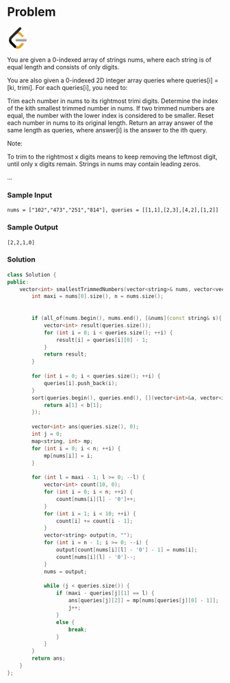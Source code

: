 # Problem
<a href="https://leetcode.com/problems/query-kth-smallest-trimmed-number/">
  <img src="../lib/leetcode-3628885-3030025.webp" width="50"/>
</a>

You are given a 0-indexed array of strings nums, where each string is of equal length and consists of only digits.

You are also given a 0-indexed 2D integer array queries where queries[i] = [ki, trimi]. For each queries[i], you need to:

Trim each number in nums to its rightmost trimi digits.
Determine the index of the kith smallest trimmed number in nums. If two trimmed numbers are equal, the number with the lower index is considered to be smaller.
Reset each number in nums to its original length.
Return an array answer of the same length as queries, where answer[i] is the answer to the ith query.

Note:

To trim to the rightmost x digits means to keep removing the leftmost digit, until only x digits remain.
Strings in nums may contain leading zeros.

...

### Sample Input
```
nums = ["102","473","251","814"], queries = [[1,1],[2,3],[4,2],[1,2]]
```
### Sample Output
```
[2,2,1,0]
```

### Solution
```cpp
class Solution {
public:
    vector<int> smallestTrimmedNumbers(vector<string>& nums, vector<vector<int>>& queries) {
        int maxi = nums[0].size(), n = nums.size();
        
        
        if (all_of(nums.begin(), nums.end(), [&nums](const string& s){ return s == nums[0]; })) {
            vector<int> result(queries.size());
            for (int i = 0; i < queries.size(); ++i) {
                result[i] = queries[i][0] - 1;  
            }
            return result;
        }

        for (int i = 0; i < queries.size(); ++i) {
            queries[i].push_back(i);
        }
        sort(queries.begin(), queries.end(), [](vector<int>&a, vector<int>&b){
            return a[1] < b[1];
        });

        vector<int> ans(queries.size(), 0);
        int j = 0;
        map<string, int> mp;
        for (int i = 0; i < n; ++i) {
            mp[nums[i]] = i;
        }

        for (int l = maxi - 1; l >= 0; --l) {
            vector<int> count(10, 0);
            for (int i = 0; i < n; ++i) {
                count[nums[i][l] - '0']++;
            }
            for (int i = 1; i < 10; ++i) {
                count[i] += count[i - 1];
            }
            vector<string> output(n, "");
            for (int i = n - 1; i >= 0; --i) {
                output[count[nums[i][l] - '0'] - 1] = nums[i];
                count[nums[i][l] - '0']--;
            }
            nums = output;

            while (j < queries.size()) {
                if (maxi - queries[j][1] == l) {
                    ans[queries[j][2]] = mp[nums[queries[j][0] - 1]];
                    j++;
                }
                else {
                    break;
                }
            }
        }
        return ans;
    }
};

```
